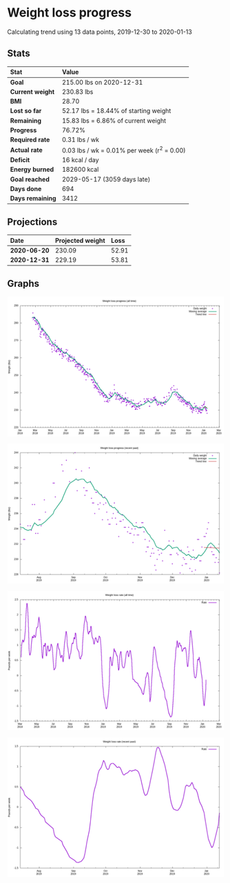 # Weight loss progress

Calculating trend using 13 data points, 2019-12-30 to 2020-01-13

## Stats

Stat|Value
:-|:-
**Goal**|215.00 lbs on 2020-12-31
**Current weight**|230.83 lbs
**BMI**|28.70
**Lost so far**|52.17 lbs = 18.44% of starting weight
**Remaining**|15.83 lbs =  6.86% of current  weight
**Progress**|76.72%
**Required rate**|0.31 lbs / wk
**Actual rate**|0.03 lbs / wk = 0.01% per week  (r<sup>2</sup> = 0.00)
**Deficit**|16 kcal / day
**Energy burned**|182600 kcal
**Goal reached**|2029-05-17 (3059 days late)
**Days done**|694
**Days remaining**|3412

## Projections

Date|Projected weight|Loss
:-|:-|:-
**2020-06-20**|230.09|52.91
**2020-12-31**|229.19|53.81

## Graphs

![](weight-graph-alltime.png)

![](weight-graph-recent.png)

![](rate-graph-alltime.png)

![](rate-graph-recent.png)
